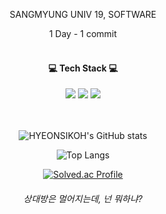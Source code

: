 <div align = "center">

SANGMYUNG UNIV 19, SOFTWARE

1 Day - 1 commit
<br/><br/>


<h4>💻 Tech Stack 💻</h4>
<img src="https://img.shields.io/badge/Java-007396.svg?style=flat-square&logo=Java&logoColor=white"/> 
<img src="https://img.shields.io/badge/C++-00599C?style=flat-square&logo=C%2B%2B&logoColor=white"/> 
<img src="https://img.shields.io/badge/C-A8B9CC?style=flat-square&logo=C&logoColor=white"/>

<br/><br/>
![HYEONSIKOH's GitHub stats](https://github-readme-stats.vercel.app/api?username=HYEONSIKOH&show_icons=true&theme=radical)

![Top Langs](https://github-readme-stats.vercel.app/api/top-langs/?username=HYEONSIKOH&layout=compact&theme=radical)

[![Solved.ac Profile](http://mazassumnida.wtf/api/generate_badge?boj=ks0689)](https://solved.ac/ks0689)

<h6> 상대방은 멀어지는데, 넌 뭐하냐? </h6>
